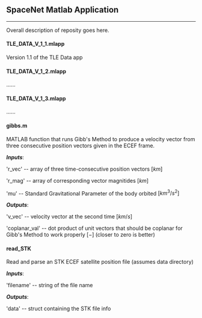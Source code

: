 ## SpaceNet Matlab Application
---
Overall description of reposity goes here.

#### **TLE_DATA_V_1_1.mlapp**
Version 1.1 of the TLE Data app

#### **TLE_DATA_V_1_2.mlapp**
......

#### **TLE_DATA_V_1_3.mlapp**
......

#### **gibbs.m**
MATLAB function that runs Gibb's Method to produce a velocity vector from three consecutive position vectors given in the ECEF frame.
  
**_Inputs_**:

'r_vec' -- array of three time-consecutive position vectors $[km]$

'r_mag' -- array of corresponding vector magnitides $[km]$

'mu'    -- Standard Gravitational Parameter of the body orbited $[km^3 / s^2]$

**_Outputs_**:

'v_vec'        -- velocity vector at the second time $[km/s]$

'coplanar_val' -- dot product of unit vectors that should be coplanar for Gibb's Method to work properly $[-]$ (closer to zero is better)

#### **read_STK**
Read and parse an STK ECEF satellite position file (assumes data directory)


**_Inputs_**:

'filename' -- string of the file name

**_Outputs_**:

'data' -- struct containing the STK file info